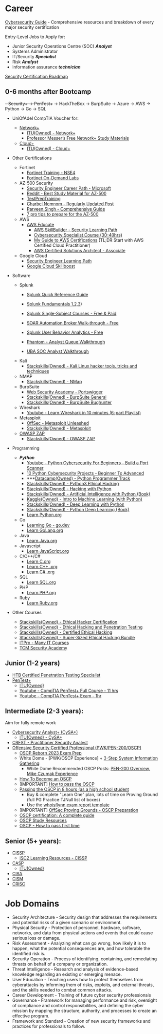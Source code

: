 # Career

[Cybersecurity Guide](https://cybersecurityguide.org/) - Comprehensive resources and breakdown of every major security certification

Entry-Level Jobs to Apply for:
* Junior Security Operations Centre (SOC) ***Analyst***
* Systems Administrator
* IT/Security ***Specialist***
* Risk ***Analyst***
* Information assurance ***technician***

[Security Certification Roadmap](https://pauljerimy.com/security-certification-roadmap/)
## 0-6 months after Bootcamp
~~- Security+ -> PenTest+~~
    -> HackTheBox -> BurpSuite
    -> Azure -> AWS
    -> Python -> Go -> SQL

* UniOfAdel CompTIA Voucher for:
  * [Network+](https://www.comptia.org/certifications/network)
      * [ITU(Owned) - Network+](https://www.itulearning.com/course/index/6008)
      * [Professor Messer’s Free Network+ Study Materials](https://www.professormesser.com/get-network-plus-certified/)
   * [Cloud+](https://www.comptia.org/certifications/cloud)
      * [ITU(Owned) - Cloud+](https://www.itulearning.com/course/index/3347) 

* Other Certifications
   * Fortinet
       * [Fortinet Training - NSE4](https://training.fortinet.com/course/index.php/Certification:NSE_4)
       * [Fortinet On-Demand Labs](https://www.fortinet.com/training/cybersecurity-professionals)
   * AZ-500 Security
      * [Security Engineer Career Path - Microsoft](https://learn.microsoft.com/en-us/users/collinschedler-0717/collections/50nrt2ek0ewqy8)
      * [Reddit - Best Study Material for AZ-500](https://www.reddit.com/r/AzureCertification/comments/1037pnn/best_study_material_for_az500/)
      * [TestPrepTraining](https://www.testpreptraining.com/blog/microsoft-azure-security-technologies-az-500-study-guide/)
      * [Charbel Nemnom - Regularly Updated Post](https://charbelnemnom.com/az-500-exam-study-guide-azure-security/?expand_article=1)
      * [Parveen Singh - Comprehensive Guide](https://parveensingh.com/az-500-study-guide/)
      * [7 pro tips to prepare for the AZ-500](https://www.whizlabs.com/blog/az-500-exam-tips/) 
   * AWS
      * [AWS Educate](https://www.awseducate.com/student/s/)
          * [AWS SkillBuilder - Security Learning Path](https://explore.skillbuilder.aws/learn/public/learning_plan/view/91/security-learning-plan)
          * [Cybersecurity Specialist Course (30-40hrs)](https://awseducate.instructure.com/courses/196)
          * [My Guide to AWS Certifications](https://medium.com/dataman-in-ai/aws-certification-path-c9d43a1a155f) (TL;DR Start with AWS Certified Cloud Practitioner)
          * [AWS Certified Solutions Architect - Associate](https://aws.amazon.com/certification/certified-solutions-architect-associate/)
   * Google Cloud
      * [Security Engineer Learning Path](https://www.cloudskillsboost.google/paths/15)
      * [Google Cloud Skillboost](https://www.cloudskillsboost.google/)

* Software
   * Splunk
      * [Splunk Quick Reference Guide](https://www.splunk.com/pdfs/solution-guides/splunk-quick-reference-guide.pdf)
      * [Splunk Fundamentals 1,2,3](https://www.splunk.com/en_us/training/splunk-fundamentals.html?301=/en_us/training/free-courses/splunk-fundamentals-1.html))
      * [Splunk Single-Subject Courses - Free & Paid](https://education.splunk.com/single-subject-courses)

      * [SOAR Automation Broker Walk-through - Free](https://education.splunk.com/course/soar-automation-broker-walk-through)
      * [Splunk User Behavior Analytics - Free](https://education.splunk.com/course/splunk-user-behavior-analytics-elearning)
      * [Phantom - Analyst Queue Walkthrough](https://education.splunk.com/elearning/phantom---analyst-queue-walkthrough)
      * [UBA SOC Analyst Walkthrough](https://education.splunk.com/elearning/uba-soc-analyst-walkthrough)
   * Kali
      * [Stackskills(Owned) - Kali Linux hacker tools, tricks and techniques](https://stackskills.com/courses/enrolled/1221378)
   * NMAP
      * [Stackskills(Owned) - NMap](https://stackskills.com/courses/enrolled/802796)
   * BurpSuite
      * [Web Security Academy - Portswigger](https://portswigger.net/web-security)
      * [Stackskills(Owned) - BurpSuite General](https://stackskills.com/courses/enrolled/141010)
      * [Stackskills(Owned) - BurpSuite Bughunter](https://stackskills.com/courses/enrolled/1106769)
   * Wireshark
      * [Youtube - Learn Wireshark in 10 minutes (6-part Playlist)](https://www.youtube.com/watch?v=lb1Dw0elw0Q&list=PLR0bgGon_WTK9PHDzrlje4bqEh3p0NxxX)
   * Metasploit
      * [OffSec - Metasploit Unleashed](https://www.offsec.com/metasploit-unleashed/)
      * [Stackskills(Owned) - Metasploit](https://stackskills.com/courses/enrolled/369771)
   * [OWASP ZAP](https://www.zaproxy.org/)
      *  [Stackskills(Owned) - OWASP ZAP](https://stackskills.com/courses/enrolled/709664)

* Programming
   * ***Python***
      * [Youtube - Python Cybersecurity For Beginners - Build a Port Scanner](https://www.youtube.com/watch?v=bH-3PuQC_n0&list=PLR0bgGon_WTIjs0lyCAUp3v1qAraXCJcH)
      * [10 Python Cybersecurity Projects - Beginner To Advanced](https://www.youtube.com/watch?v=kf1Zzcj2gV8&list=PLR0bgGon_WTJUGqvxr0reaqfpGd2ts29R&index=2)
      * ***[Datacamp(Owned) - Python Programmer Track](https://app.datacamp.com/learn/career-tracks/python-programmer)
      * [Stackskills(Owned) - Python3 Ethical Hacking](https://stackskills.com/courses/enrolled/1025194)
      * [Stackskills(Owned) - Hacking with Python](https://stackskills.com/courses/enrolled/376387)
      * [Stackskills(Owned) - Artificial Intelligence with Python (Book)](https://stackskills.com/courses/303786/lectures/4674836)
      * [Kaggle(Owned) - Intro to Machine Learning (with Python)](https://www.kaggle.com/learn/intro-to-machine-learning)
      * [Stackskills(Owned) - Deep Learning with Python](https://stackskills.com/courses/enrolled/122971)
      * [Stackskills(Owned) - Python Deep Learning (Book)](https://stackskills.com/courses/enrolled/296315)
      * [Learn Python.org](https://www.learnpython.org/)
   * Go 
      * [Learning Go - go.dev](https://go.dev/learn/)
      * [Learn GoLang.org](https://www.learn-golang.org/)
   * Java
      * [Learn Java.org](https://www.learnjavaonline.org/)
   * Javascript
      * [Learn JavaScript.org](https://www.learn-js.org/)
   * C/C++/C#
      * [Learn C.org](https://www.learn-c.org/)
      * [Learn C++ .org](https://www.learn-cpp.org/)
      * [Learn C# .org](https://www.learncs.org/)
   * SQL
      * [Learn SQL.org](https://www.learnsqlonline.org/)
   * PHP
      * [Learn PHP.org](https://www.learn-php.org/)
    * Ruby
      * [Learn Ruby.org](https://www.learnrubyonline.org/)

* Other Courses
   *  [Stackskills(Owned) - Ethical Hacker Certification](https://stackskills.com/courses/enrolled/614031)
   *  [Stackskills(Owned) - Ethical Hacking and Penetration Testing](https://stackskills.com/courses/enrolled/1050508)
   *  [Stackskills(Owned) - Certified Ethical Hacking](https://stackskills.com/courses/enrolled/410134)
   *  [Stackskills(Owned) - Super-Sized Ethical Hacking Bundle](https://stackskills.com/courses/enrolled/1306705)
   *  [ITPro - Many IT Courses](https://www.itpro.tv/courses/)
   *  [TCM Security Academy](https://academy.tcm-sec.com/)

## Junior (1-2 years)
* [HTB Certified Penetration Testing Specialist](https://academy.hackthebox.com/preview/certifications/htb-certified-penetration-testing-specialist/)
* [PenTest+](https://www.comptia.org/certifications/pentest)
   * [ITU(Owned)](https://www.itulearning.com/course/index/2761)
   * [Youtube - CompTIA PenTest+ Full Course - 11 hrs](https://www.youtube.com/watch?v=WczBlBjoQeI)
   * [Youtube - CompTIA PenTest+ Exam - 1hr](https://www.youtube.com/watch?v=P_D7BCpxkS4)

## Intermediate (2-3 years):
Aim for fully remote work

* [Cybersecurity Analyst+ (CySA+)](https://www.comptia.org/certifications/cybersecurity-analyst)
   * [ITU(Owned) - CySA+](https://www.itulearning.com/course/index/3637)
* [CREST - Practitioner Security Analyst](https://www.crest-approved.org/certification-careers/crest-certifications/crest-practitioner-security-analyst/)
* [Offensive Security Certified Professional (PWK/PEN-200/OSCP)](https://www.offsec.com/courses/pen-200/)
   * [OSCP Reborn 2023 Exam Prep](https://johnjhacking.com/blog/oscp-reborn-2023/)
   * White Dome - [PWK/OSCP Experience] + [3-Step System Information Gathering](https://whitedome.com.au/re4son/1-information-gathering-in-three-stages/)
       * White Dome Recommended OSCP Posts: [PEN-200 Overview](https://blog.g0tmi1k.com/2011/07/pentesting-with-backtrack-pwb/), [Mike Czumak Experience](https://www.securitysift.com/offsec-pwb-oscp/)
   * [How To Become an OSCP](https://geekflare.com/oscp-certification/)
   * [IMPORTANT] [How to pass the OSCP](https://markeldo.com/how-to-pass-the-oscp/)
   * [Passing the OSCP in 8 hours (as a high school student](https://www.reddit.com/r/oscp/comments/14onm6g/passing_the_oscp_in_8_hoursas_a_high_school/)
       * Buy & complete "Learn One" plan, lots of time on Proving Ground (full PG Practice TJNull list of boxes)
       * Use the [whoisflynn exam report template](https://github.com/whoisflynn/OSCP-Exam-Report-Template/blob/master/OSCP-OS-XXXXX-Exam-Report_Template.docx)
   * [IMPORTANT] [OffSec Proving Grounds - OSCP Preparation](https://www.offsec.com/labs/individual/)
   * [OSCP certification: A complete guide](https://cybersecurityguide.org/programs/cybersecurity-certifications/oscp/)
   * [OSCP Study Resources](https://stefan-p-bargan.medium.com/oscp-study-resources-7571c864899)
   * [OSCP - How to pass first time](https://www.garyruddell.com/articles/how-to-pass-the-oscp-first-time)

## Senior (5+ years):
* [CISSP](https://www.isc2.org/Certifications/CISSP) 
   * [ISC2 Learning Resources - CISSP](https://www.isc2.org/Training/Self-Study-Resources/CISSP)
* [CASP](https://www.comptia.org/certifications/comptia-advanced-security-practitioner)
   * [ITU(Owned)](https://www.itulearning.com/course/index/2740) 
* [CISA](https://www.isaca.org/credentialing/cisa)
* [CISM](https://www.isaca.org/credentialing/cism)
* [CRISC](https://www.isaca.org/credentialing/crisc)


# Job Domains
* Security Architecture - Security design that addresses the requirements and potential risks of a given scenario or environment. 
* Physical Security - Protection of personnel, hardware, software, networks, and data from physical actions and events that could cause serious loss or damage.
* Risk Assessment - Analyzing what can go wrong, how likely it is to happen, what the potential consequences are, and how tolerable the identified risk is.
* Security Operation - Process of identifying, containing, and remediating threats on behalf of a company or organization.
* Threat Intelligence - Research and analysis of evidence-based knowledge regarding an existing or emerging menace.
* User Education - Teaching users how to protect themselves from cyberattacks by informing them of risks, exploits, and external threats, and the skills needed to combat common attacks.
* Career Development - Training of future cyber security professionals
* Governance - Framework for managing performance and risk, oversight of compliance and control responsibilities, and defining the cyber mission by mapping the structure, authority, and processes to create an effective program.
* Framework and Standard - Creation of new security frameworks and practices for professionals to follow.
